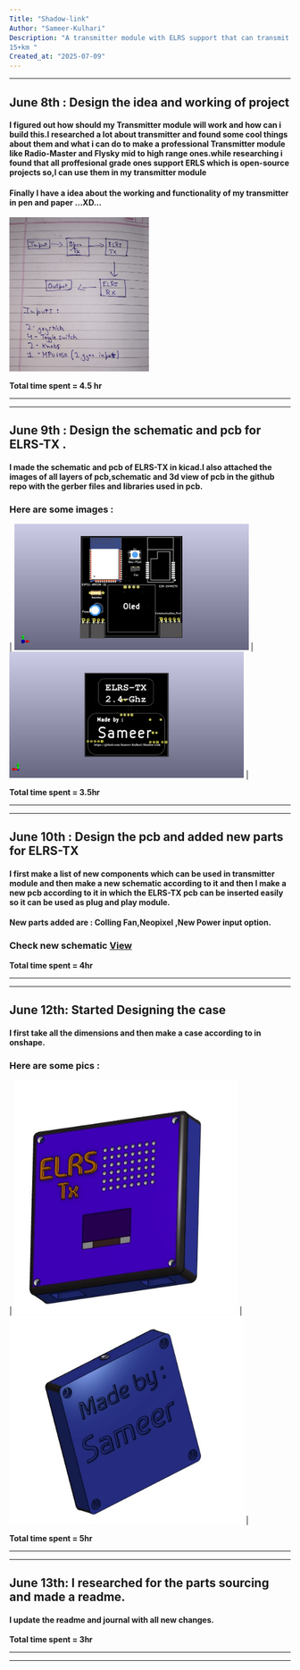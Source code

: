```yaml
---
Title: "Shadow-link"
Author: "Sameer-Kulhari"
Description: "A transmitter module with ELRS support that can transmit data to 1
15+km "
Created_at: "2025-07-09"
---
```

---

## June 8th : Design the idea and working of project
#### I figured out how should my Transmitter module will work and how can i build this.I researched a lot about transmitter and found some cool things about them and what i can do to make a professional Transmitter module like Radio-Master and Flysky mid to high range ones.while researching i found that all proffesional grade ones support ERLS which is open-source projects so,I can use them in my transmitter module
#### Finally I have a idea about the working and functionality of my transmitter in pen and paper ...XD...

<img src="Images/Journal/June-8th.jpeg" width="250" />

**Total time spent = 4.5 hr**

---
---

## June 9th : Design the schematic and pcb for ELRS-TX .
#### I made the schematic and pcb of ELRS-TX in kicad.I also attached the images of all layers of pcb,schematic and 3d view of pcb in the github repo with the gerber files and libraries used in pcb.
### Here are some images :
| <img src="Images/PCB/ELRS/Shadow-Link-Top.png" width="420" /> | <img src="Images/PCB/ELRS/Shadow-Link-Bottom.png" width="420" /> |

**Total time spent = 3.5hr**

---
---

## June 10th : Design the pcb and added new parts for ELRS-TX
#### I first make a list of new components which can be used in transmitter module and then make a new schematic according to it and then I make a new pcb according to it in which the ELRS-TX pcb can be inserted easily so it can be used as plug and play module.
#### New parts added are : Colling Fan,Neopixel ,New Power input option.
### Check new schematic [View](Images/PCB/ELRS/schematic.pdf)

**Total time spent = 4hr**

---
---

## June 12th: Started Designing the case
#### I first take all the dimensions and then make a case according to in onshape.
### Here are some pics :
| <img src="Images/CAD/Top.png" width="400" /> |<img src="Images/CAD/Bottom.png" width="420" /> |

**Total time spent = 5hr**

---
---

## June 13th: I researched for the parts sourcing and made a readme.
#### I update the readme and journal with all new changes.

**Total time spent = 3hr**

---
---

